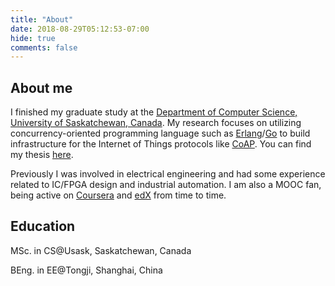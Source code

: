 ```yaml
---
title: "About"
date: 2018-08-29T05:12:53-07:00
hide: true
comments: false
---
```


## About me

I finished my graduate study at the [Department of Computer Science, University of Saskatchewan, Canada](https://www.cs.usask.ca). My research focuses on utilizing concurrency-oriented programming language such as [Erlang](https://www.erlang.org)/[Go](https://golang.org) to build infrastructure for the Internet of Things protocols like [CoAP](https://coap.technology). You can find my thesis [here](https://harvest.usask.ca/handle/10388/9710).

Previously I was involved in electrical engineering and had some experience related to IC/FPGA design and industrial automation. I am also a MOOC fan, being active on [Coursera](https://www.coursera.org/) and [edX](https://www.edx.org) from time to time.

## Education

MSc. in CS@Usask, Saskatchewan, Canada

BEng. in EE@Tongji, Shanghai, China
